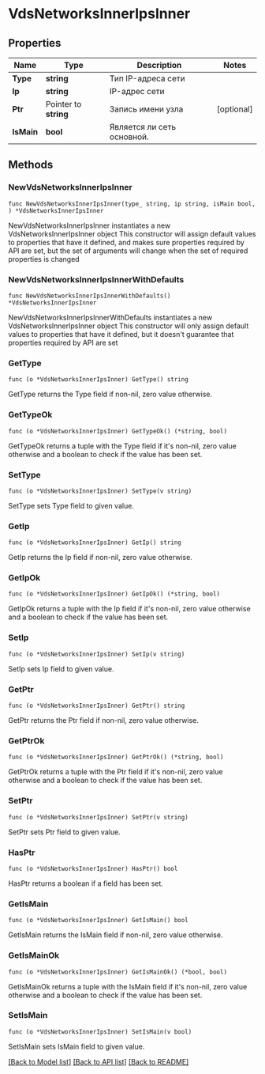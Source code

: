 # VdsNetworksInnerIpsInner

## Properties

Name | Type | Description | Notes
------------ | ------------- | ------------- | -------------
**Type** | **string** | Тип IP-адреса сети | 
**Ip** | **string** | IP-адрес сети | 
**Ptr** | Pointer to **string** | Запись имени узла | [optional] 
**IsMain** | **bool** | Является ли сеть основной. | 

## Methods

### NewVdsNetworksInnerIpsInner

`func NewVdsNetworksInnerIpsInner(type_ string, ip string, isMain bool, ) *VdsNetworksInnerIpsInner`

NewVdsNetworksInnerIpsInner instantiates a new VdsNetworksInnerIpsInner object
This constructor will assign default values to properties that have it defined,
and makes sure properties required by API are set, but the set of arguments
will change when the set of required properties is changed

### NewVdsNetworksInnerIpsInnerWithDefaults

`func NewVdsNetworksInnerIpsInnerWithDefaults() *VdsNetworksInnerIpsInner`

NewVdsNetworksInnerIpsInnerWithDefaults instantiates a new VdsNetworksInnerIpsInner object
This constructor will only assign default values to properties that have it defined,
but it doesn't guarantee that properties required by API are set

### GetType

`func (o *VdsNetworksInnerIpsInner) GetType() string`

GetType returns the Type field if non-nil, zero value otherwise.

### GetTypeOk

`func (o *VdsNetworksInnerIpsInner) GetTypeOk() (*string, bool)`

GetTypeOk returns a tuple with the Type field if it's non-nil, zero value otherwise
and a boolean to check if the value has been set.

### SetType

`func (o *VdsNetworksInnerIpsInner) SetType(v string)`

SetType sets Type field to given value.


### GetIp

`func (o *VdsNetworksInnerIpsInner) GetIp() string`

GetIp returns the Ip field if non-nil, zero value otherwise.

### GetIpOk

`func (o *VdsNetworksInnerIpsInner) GetIpOk() (*string, bool)`

GetIpOk returns a tuple with the Ip field if it's non-nil, zero value otherwise
and a boolean to check if the value has been set.

### SetIp

`func (o *VdsNetworksInnerIpsInner) SetIp(v string)`

SetIp sets Ip field to given value.


### GetPtr

`func (o *VdsNetworksInnerIpsInner) GetPtr() string`

GetPtr returns the Ptr field if non-nil, zero value otherwise.

### GetPtrOk

`func (o *VdsNetworksInnerIpsInner) GetPtrOk() (*string, bool)`

GetPtrOk returns a tuple with the Ptr field if it's non-nil, zero value otherwise
and a boolean to check if the value has been set.

### SetPtr

`func (o *VdsNetworksInnerIpsInner) SetPtr(v string)`

SetPtr sets Ptr field to given value.

### HasPtr

`func (o *VdsNetworksInnerIpsInner) HasPtr() bool`

HasPtr returns a boolean if a field has been set.

### GetIsMain

`func (o *VdsNetworksInnerIpsInner) GetIsMain() bool`

GetIsMain returns the IsMain field if non-nil, zero value otherwise.

### GetIsMainOk

`func (o *VdsNetworksInnerIpsInner) GetIsMainOk() (*bool, bool)`

GetIsMainOk returns a tuple with the IsMain field if it's non-nil, zero value otherwise
and a boolean to check if the value has been set.

### SetIsMain

`func (o *VdsNetworksInnerIpsInner) SetIsMain(v bool)`

SetIsMain sets IsMain field to given value.



[[Back to Model list]](../README.md#documentation-for-models) [[Back to API list]](../README.md#documentation-for-api-endpoints) [[Back to README]](../README.md)


